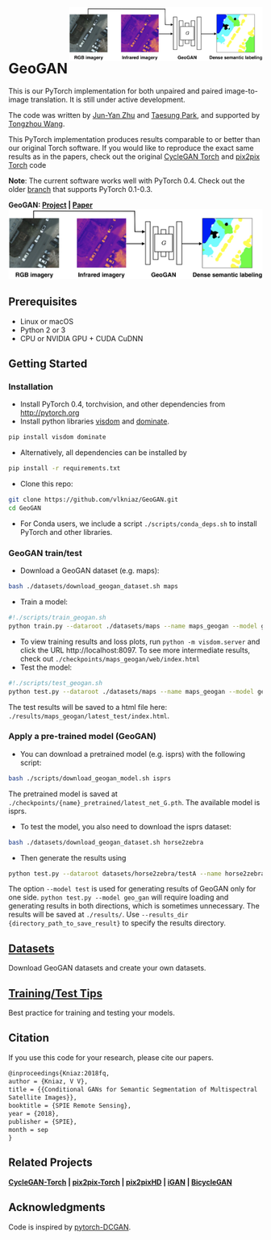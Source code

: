<img src='imgs/cover.jpg' align="right" width=384>

<br><br><br>

# GeoGAN

This is our PyTorch implementation for both unpaired and paired image-to-image translation. It is still under active development.

The code was written by [Jun-Yan Zhu](https://github.com/junyanz) and [Taesung Park](https://github.com/taesung89), and supported by [Tongzhou Wang](https://ssnl.github.io/).

This PyTorch implementation produces results comparable to or better than our original Torch software. If you would like to reproduce the exact same results as in the papers, check out the original [CycleGAN Torch](https://github.com/junyanz/CycleGAN) and [pix2pix Torch](https://github.com/phillipi/pix2pix) code

**Note**: The current software works well with PyTorch 0.4. Check out the older [branch](https://github.com/junyanz/pytorch-CycleGAN-and-pix2pix/tree/pytorch0.3.1) that supports PyTorch 0.1-0.3.

**GeoGAN: [Project](http://www.zefirus.org/GeoGAN) |  [Paper](http://www.zefirus.org/GeoGAN)**
<img src="imgs/cover.jpg" width="800"/>

## Prerequisites
- Linux or macOS
- Python 2 or 3
- CPU or NVIDIA GPU + CUDA CuDNN

## Getting Started
### Installation
- Install PyTorch 0.4, torchvision, and other dependencies from http://pytorch.org
- Install python libraries [visdom](https://github.com/facebookresearch/visdom) and [dominate](https://github.com/Knio/dominate).
```bash
pip install visdom dominate
```
- Alternatively, all dependencies can be installed by
```bash
pip install -r requirements.txt
```
- Clone this repo:
```bash
git clone https://github.com/vlkniaz/GeoGAN.git
cd GeoGAN
```
- For Conda users, we include a script `./scripts/conda_deps.sh` to install PyTorch and other libraries.

### GeoGAN train/test
- Download a GeoGAN dataset (e.g. maps):
```bash
bash ./datasets/download_geogan_dataset.sh maps
```
- Train a model:
```bash
#!./scripts/train_geogan.sh
python train.py --dataroot ./datasets/maps --name maps_geogan --model geo_gan
```
- To view training results and loss plots, run `python -m visdom.server` and click the URL http://localhost:8097. To see more intermediate results, check out `./checkpoints/maps_geogan/web/index.html`
- Test the model:
```bash
#!./scripts/test_geogan.sh
python test.py --dataroot ./datasets/maps --name maps_geogan --model geo_gan
```
The test results will be saved to a html file here: `./results/maps_geogan/latest_test/index.html`.

### Apply a pre-trained model (GeoGAN)
- You can download a pretrained model (e.g. isprs) with the following script:
```bash
bash ./scripts/download_geogan_model.sh isprs
```
The pretrained model is saved at `./checkpoints/{name}_pretrained/latest_net_G.pth`. The available model is isprs.
- To test the model, you also need to download the  isprs dataset:
```bash
bash ./datasets/download_geogan_dataset.sh horse2zebra
```

- Then generate the results using
```bash
python test.py --dataroot datasets/horse2zebra/testA --name horse2zebra_pretrained --model test
```
The option `--model test` is used for generating results of GeoGAN only for one side. `python test.py --model geo_gan` will require loading and generating results in both directions, which is sometimes unnecessary. The results will be saved at `./results/`. Use `--results_dir {directory_path_to_save_result}` to specify the results directory.

## [Datasets](docs/datasets.md)
Download GeoGAN datasets and create your own datasets.

## [Training/Test Tips](docs/tips.md)
Best practice for training and testing your models.

## Citation
If you use this code for your research, please cite our papers.
```
@inproceedings{Kniaz:2018fq,
author = {Kniaz, V V},
title = {{Conditional GANs for Semantic Segmentation of Multispectral Satellite Images}},
booktitle = {SPIE Remote Sensing},
year = {2018},
publisher = {SPIE},
month = sep
}
```



## Related Projects
**[CycleGAN-Torch](https://github.com/junyanz/CycleGAN) |
[pix2pix-Torch](https://github.com/phillipi/pix2pix) | [pix2pixHD](https://github.com/NVIDIA/pix2pixHD) |
[iGAN](https://github.com/junyanz/iGAN) |
[BicycleGAN](https://github.com/junyanz/BicycleGAN)**


## Acknowledgments
Code is inspired by [pytorch-DCGAN](https://github.com/pytorch/examples/tree/master/dcgan).
